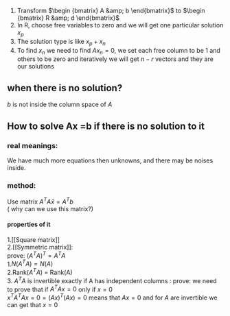1. Transform $\begin {bmatrix} A &amp; b \end{bmatrix}$ to $\begin {bmatrix} R &amp; d \end{bmatrix}$
2. In R, choose free variables to zero and we will get one particular solution $x_p$
3. The solution type is like $x_p + x_n$
4. To find $x_n$ we need to find $Ax_n = 0$, we set each free column to be 1 and others to be zero and iteratively we will get $n-r$  vectors and they are our solutions

## when there is no solution?

$b$ is not inside the column space of $A$

## How to solve Ax =b if there is no solution to it

### real meanings:

We have much more equations then unknowns, and there may be noises inside.

### method:

Use matrix $A^TA\hat{x} = A^Tb$  
( why can we use this matrix?)

#### properties of it

1.[[Square matrix]]  
2.[[Symmetric matrix]]:  
prove: $(A^TA)^T = A^TA$  
1.$N(A^TA) = N(A)$  
2.Rank($A^TA$) = Rank(A)  
3. $A^TA$ is invertible exactly if A has independent columns :                               prove: we need to prove that if $A^TAx = 0$ only if $x = 0$  
$x^TA^TAx = 0 = (Ax)^T(Ax) = 0$ means that $Ax = 0$ and for $A$ are invertible we can get that $x = 0$
